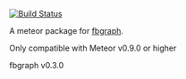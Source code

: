 [![Build Status](https://travis-ci.org/stevezhu/meteor-fbgraph.svg?branch=master)](https://travis-ci.org/stevezhu/meteor-fbgraph)

A meteor package for [fbgraph](http://criso.github.io/fbgraph/).

Only compatible with Meteor v0.9.0 or higher

fbgraph v0.3.0
